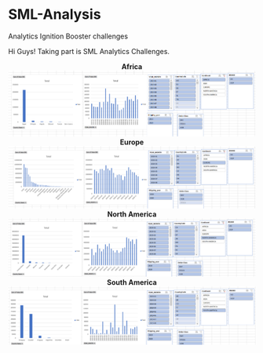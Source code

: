 # SML-Analysis
Analytics Ignition Booster challenges

Hi Guys!
Taking part is SML Analytics Challenges. 



<p align="center">
  <b>Africa</b>
  <img src="https://github.com/rajratnapatil9/SML-Analysis/blob/main/africa.PNG"  title="Africa">
  <b>Europe</b>
  <img src="https://github.com/rajratnapatil9/SML-Analysis/blob/main/europe.PNG"  title="Europe">
  <b>North America</b>
  <img src="https://github.com/rajratnapatil9/SML-Analysis/blob/main/northamerica.PNG" title="North America">
  <b>South America</b>
  <img src="https://github.com/rajratnapatil9/SML-Analysis/blob/main/southamerica.PNG"  title="South America">
  
</p>
